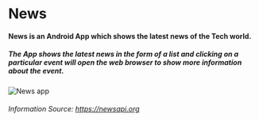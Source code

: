 # News 
#### News is an Android App which shows the latest news of the Tech world.
##### The App shows the latest news in the form of a list and clicking on a particular event will open the web browser to show more information about the event.
![News app](https://raw.githubusercontent.com/rob729/images/master/news_scr.jpg?token=Ad5e5X3VEMUBaD6WXBndJi5mwxxenPqLks5bgsN8wA%3D%3D)
###### Information Source: https://newsapi.org
